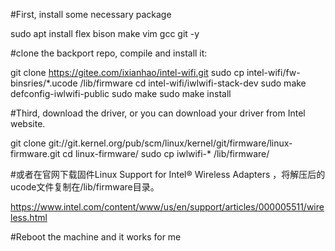 #First, install some necessary package

sudo apt install flex bison make vim gcc git -y

#clone the backport repo, compile and install it:

git clone https://gitee.com/ixianhao/intel-wifi.git
sudo cp intel-wifi/fw-binsries/*.ucode /lib/firmware
cd intel-wifi/iwlwifi-stack-dev
sudo make defconfig-iwlwifi-public
sudo make
sudo make install

#Third, download the driver, or you can download your driver from Intel website.

git clone git://git.kernel.org/pub/scm/linux/kernel/git/firmware/linux-firmware.git
cd linux-firmware/
sudo cp iwlwifi-* /lib/firmware/

#或者在官网下载固件Linux Support for Intel® Wireless Adapters ，将解压后的ucode文件复制在/lib/firmware目录。

https://www.intel.com/content/www/us/en/support/articles/000005511/wireless.html

#Reboot the machine and it works for me
